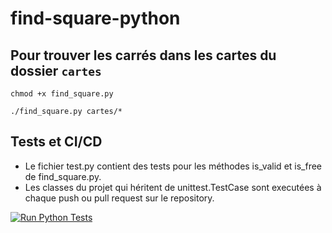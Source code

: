 # find-square-python


## Pour trouver les carrés dans les cartes du dossier `cartes`
```
chmod +x find_square.py
```

```
./find_square.py cartes/*
```

## Tests et CI/CD
- Le fichier test.py contient des tests pour les méthodes is_valid et is_free de find_square.py.
- Les classes du projet qui héritent de unittest.TestCase sont executées à chaque push ou pull request sur le repository.

[![Run Python Tests](https://github.com/jtobelem-simplon/find_square_python/actions/workflows/test.yml/badge.svg)](https://github.com/jtobelem-simplon/find_square_python/actions/workflows/test.yml)

